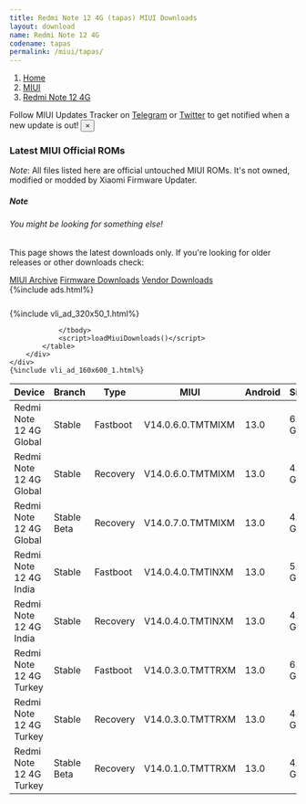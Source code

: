 ```yaml
---
title: Redmi Note 12 4G (tapas) MIUI Downloads
layout: download
name: Redmi Note 12 4G
codename: tapas
permalink: /miui/tapas/
---
```

<nav aria-label="breadcrumb">
    <ol class="breadcrumb">
        <li class="breadcrumb-item"><a href="/">Home</a></li>
        <li class="breadcrumb-item"><a href="/miui/">MIUI</a></li>
        <li class="breadcrumb-item active" aria-current="page"><a href="/miui/tapas/">Redmi Note 12 4G</a></li>
    </ol>
</nav>
<div class="alert alert-primary alert-dismissible fade show" role="alert">
    Follow MIUI Updates Tracker on <a href="https://t.me/MIUIUpdatesTracker" class="alert-link">Telegram</a>
     or <a href="https://twitter.com/MiFwUpdater" class="alert-link">Twitter</a> to get notified when a new update is out!
    <button type="button" class="close" data-dismiss="alert" aria-label="Close">
        <span aria-hidden="true">&times;</span>
    </button>
</div>

### Latest MIUI Official ROMs
*Note*: All files listed here are official untouched MIUI ROMs. It's not owned, modified or modded by Xiaomi Firmware Updater.
<div class="card">
  <div class="card-body">
    <h5 class="card-title">Note</h5>
    <h6 class="card-subtitle mb-2 text-muted">You might be looking for something else!</h6>
    <p class="card-text">This page shows the latest downloads only.
     If you're looking for older releases or other downloads check:</p>
    <a href="/archive/miui/tapas/" class="card-link">MIUI Archive</a>
    <a href="/firmware/tapas/" class="card-link">Firmware Downloads</a>
    <a href="/vendor/tapas/" class="card-link">Vendor Downloads</a>
  </div>
</div>
{%include ads.html%}
<div class="row justify-content-center">
    <div class="col-10">
        <div class="table-responsive-md" style="margin-top: 25px;">
            {%include vli_ad_320x50_1.html%}
            <table id="miui" class="display dt-responsive nowrap compact table table-striped table-hover table-sm">
                <thead class="thead-dark">
                    <tr>
                        <th data-ref="device">Device</th>
                        <th data-ref="branch">Branch</th>
                        <th data-ref="type">Type</th>
                        <th data-ref="miui">MIUI</th>
                        <th data-ref="android">Android</th>
                        <th data-ref="size">Size</th>
                        <th data-ref="size">Date</th>
                        <th data-ref="link">Link</th>
                    </tr>
                </thead>
                <tbody>
                <tr><td>Redmi Note 12 4G Global</td><td>Stable</td><td>Fastboot</td><td>V14.0.6.0.TMTMIXM</td><td>13.0</td><td>6.7 GB</td><td>2023-03-16</td><td><a href="/miui/tapas/stable/V14.0.6.0.TMTMIXM/">Download</a></td></tr>
<tr><td>Redmi Note 12 4G Global</td><td>Stable</td><td>Recovery</td><td>V14.0.6.0.TMTMIXM</td><td>13.0</td><td>4.2 GB</td><td>2023-04-20</td><td><a href="/miui/tapas/stable/V14.0.6.0.TMTMIXM/">Download</a></td></tr>
<tr><td>Redmi Note 12 4G Global</td><td>Stable Beta</td><td>Recovery</td><td>V14.0.7.0.TMTMIXM</td><td>13.0</td><td>4.2 GB</td><td>2023-05-16</td><td><a href="/miui/tapas/stable beta/V14.0.7.0.TMTMIXM/">Download</a></td></tr>
<tr><td>Redmi Note 12 4G India</td><td>Stable</td><td>Fastboot</td><td>V14.0.4.0.TMTINXM</td><td>13.0</td><td>5.4 GB</td><td>2023-04-04</td><td><a href="/miui/tapas/stable/V14.0.4.0.TMTINXM/">Download</a></td></tr>
<tr><td>Redmi Note 12 4G India</td><td>Stable</td><td>Recovery</td><td>V14.0.4.0.TMTINXM</td><td>13.0</td><td>4.1 GB</td><td>2023-04-14</td><td><a href="/miui/tapas/stable/V14.0.4.0.TMTINXM/">Download</a></td></tr>
<tr><td>Redmi Note 12 4G Turkey</td><td>Stable</td><td>Fastboot</td><td>V14.0.3.0.TMTTRXM</td><td>13.0</td><td>6.0 GB</td><td>2023-04-24</td><td><a href="/miui/tapas/stable/V14.0.3.0.TMTTRXM/">Download</a></td></tr>
<tr><td>Redmi Note 12 4G Turkey</td><td>Stable</td><td>Recovery</td><td>V14.0.3.0.TMTTRXM</td><td>13.0</td><td>4.1 GB</td><td>2023-05-06</td><td><a href="/miui/tapas/stable/V14.0.3.0.TMTTRXM/">Download</a></td></tr>
<tr><td>Redmi Note 12 4G Turkey</td><td>Stable Beta</td><td>Recovery</td><td>V14.0.1.0.TMTTRXM</td><td>13.0</td><td>4.1 GB</td><td>2023-04-10</td><td><a href="/miui/tapas/stable beta/V14.0.1.0.TMTTRXM/">Download</a></td></tr>

                </tbody>
                <script>loadMiuiDownloads()</script>
            </table>
        </div>
    </div>
    {%include vli_ad_160x600_1.html%}
</div>
